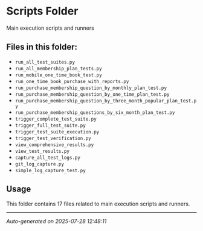 # Scripts Folder

Main execution scripts and runners

## Files in this folder:

- `run_all_test_suites.py`
- `run_all_membership_plan_tests.py`
- `run_mobile_one_time_book_test.py`
- `run_one_time_book_purchase_with_reports.py`
- `run_purchase_membership_question_by_monthly_plan_test.py`
- `run_purchase_membership_question_by_one_time_plan_test.py`
- `run_purchase_membership_question_by_three_month_popular_plan_test.py`
- `run_purchase_membership_questions_by_six_month_plan_test.py`
- `trigger_complete_test_suite.py`
- `trigger_full_test_suite.py`
- `trigger_test_suite_execution.py`
- `trigger_test_verification.py`
- `view_comprehensive_results.py`
- `view_test_results.py`
- `capture_all_test_logs.py`
- `git_log_capture.py`
- `simple_log_capture_test.py`

## Usage

This folder contains 17 files related to main execution scripts and runners.

---
*Auto-generated on 2025-07-28 12:48:11*
